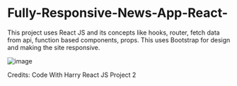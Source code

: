 # Fully-Responsive-News-App-React-
This project uses React JS and its concepts like hooks, router, fetch data from api, function based components, props. This uses Bootstrap for design and making the site responsive.

![image](https://user-images.githubusercontent.com/108493146/185762458-01536676-ba3b-423c-bef0-d8d4feccadbb.png)


Credits: Code With Harry React JS Project 2

